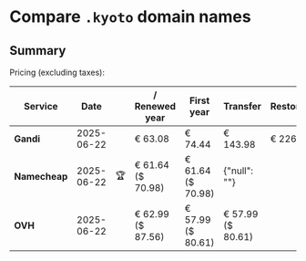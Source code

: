# Compare `.kyoto` domain names

## Summary

Pricing (excluding taxes):

| Service | Date |  | / Renewed year | First year | Transfer | Restoration |
|--|--|--|--|--|--|--|
| **Gandi** | 2025-06-22 |  | € 63.08 | € 74.44 | € 143.98 | € 226.18 |
| **Namecheap** | 2025-06-22 | 🏆 | € 61.64<br>($ 70.98) | € 61.64<br>($ 70.98) | {"null": ""} |  |
| **OVH** | 2025-06-22 |  | € 62.99<br>($ 87.56) | € 57.99<br>($ 80.61) | € 57.99<br>($ 80.61) |  |
